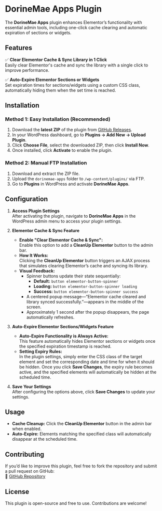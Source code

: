 # DorineMae Apps Plugin  

The **DorineMae Apps** plugin enhances Elementor’s functionality with essential admin tools, including one-click cache clearing and automatic expiration of sections or widgets.  

## Features  

✅ **Clear Elementor Cache & Sync Library in 1 Click**  
Easily clear Elementor's cache and sync the library with a single click to improve performance.  

✅ **Auto-Expire Elementor Sections or Widgets**  
Set expiration times for sections/widgets using a custom CSS class, automatically hiding them when the set time is reached.  

## Installation  

### Method 1: Easy Installation (Recommended)  
1. Download the **latest ZIP** of the plugin from [GitHub Releases](https://github.com/dorinemae/dorinemae-apps/releases).  
2. In your WordPress dashboard, go to **Plugins → Add New → Upload Plugin**.  
3. Click **Choose File**, select the downloaded ZIP, then click **Install Now**.  
4. Once installed, click **Activate** to enable the plugin.  

### Method 2: Manual FTP Installation  
1. Download and extract the ZIP file.  
2. Upload the `dorinemae-apps` folder to `/wp-content/plugins/` via FTP.  
3. Go to **Plugins** in WordPress and activate **DorineMae Apps**.  

## Configuration

1. **Access Plugin Settings**  
   After activating the plugin, navigate to **DorineMae Apps** in the WordPress admin menu to access your plugin settings.

2. **Elementor Cache & Sync Feature**  
   - **Enable "Clear Elementor Cache & Sync":**  
     Enable this option to add a **CleanUp Elementor** button to the admin bar.
   - **How It Works:**  
     Clicking the **CleanUp Elementor** button triggers an AJAX process that simulates clearing Elementor’s cache and syncing its library.
   - **Visual Feedback:**  
     - Spinner buttons update their state sequentially:
       - **Default:** `button elementor-button-spinner`
       - **Loading:** `button elementor-button-spinner loading`
       - **Success:** `button elementor-button-spinner success`
     - A centered popup message—“Elementor cache cleared and library synced successfully.”—appears in the middle of the screen.
     - Approximately 1 second after the popup disappears, the page automatically refreshes.

3. **Auto-Expire Elementor Sections/Widgets Feature**  
   - **Auto-Expire Functionality is Always Active:**  
     This feature automatically hides Elementor sections or widgets once the specified expiration timestamp is reached.
   - **Setting Expiry Rules:**  
     In the plugin settings, simply enter the CSS class of the target element and set the corresponding date and time for when it should be hidden. Once you click **Save Changes**, the expiry rule becomes active, and the specified elements will automatically be hidden at the scheduled time.

4. **Save Your Settings**  
   After configuring the options above, click **Save Changes** to update your settings.
 

## Usage  

- **Cache Cleanup:** Click the **CleanUp Elementor** button in the admin bar when enabled.  
- **Auto-Expire:** Elements matching the specified class will automatically disappear at the scheduled time.  

## Contributing  

If you’d like to improve this plugin, feel free to fork the repository and submit a pull request on GitHub:  
🔗 [GitHub Repository](https://github.com/dorinemae/dorinemae-apps)  

## License  

This plugin is open-source and free to use. Contributions are welcome!  
